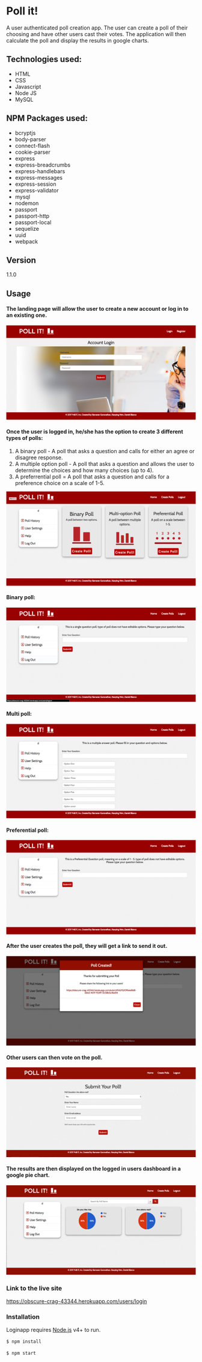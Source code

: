 # Poll it!

A user authenticated poll creation app. The user can create a poll of their choosing and have other users cast their votes. The application will then calculate the poll and display the results in google charts.

## Technologies used:

- HTML
- CSS
- Javascript
- Node JS
- MySQL

## NPM Packages used:

- bcryptjs
- body-parser
- connect-flash
- cookie-parser
- express
- express-breadcrumbs
- express-handlebars
- express-messages
- express-session
- express-validator
- mysql
- nodemon
- passport
- passport-http
- passport-local
- sequelize
- uuid
- webpack

## Version

1.1.0

## Usage

#### The landing page will allow the user to create a new account or log in to an existing one.

![alt text](screenshots/login.png "Log in page")


#### Once the user is logged in, he/she has the option to create 3 different types of polls:
1. A binary poll - A poll that asks a question and calls for either an agree or disagree response.
2. A multiple option poll - A poll that asks a question and allows the user to determine the choices and how many choices (up to 4).
3. A preferrential poll = A poll that asks a question and calls for a preference choice on a scale of 1-5.

![alt text](screenshots/homepage.png "Home page")

#### Binary poll:

![alt text](screenshots/binary.png "Binary page")

#### Multi poll:

![alt text](screenshots/multi.png "Multi page")

#### Preferential poll:

![alt text](screenshots/pref.png "Pref page")

#### After the user creates the poll, they will get a link to send it out.

![alt text](screenshots/poll-link.png "Link page")

#### Other users can then vote on the poll.

![alt text](screenshots/vote-poll-page.png "Vote page")

#### The results are then displayed on the logged in users dashboard in a google pie chart.

![alt text](screenshots/dashboard-with-votes.png "Pie chart page")

### Link to the live site

https://obscure-crag-43344.herokuapp.com/users/login

### Installation

Loginapp requires [Node.js](https://nodejs.org/) v4+ to run.

```sh
$ npm install
```

```sh
$ npm start
```
